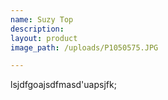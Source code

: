 ```yaml
---
name: Suzy Top
description:
layout: product
image_path: /uploads/P1050575.JPG

---
```


lsjdfgoajsdfmasd'uapsjfk;
